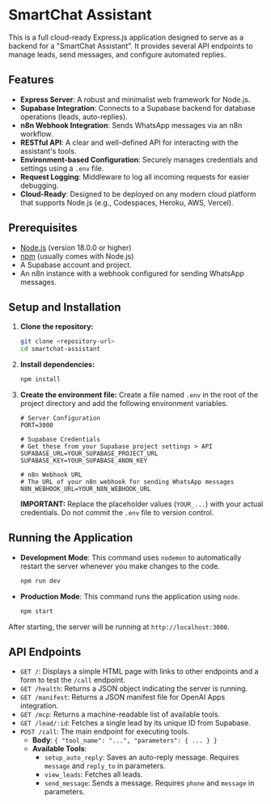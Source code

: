 # SmartChat Assistant

This is a full cloud-ready Express.js application designed to serve as a backend for a "SmartChat Assistant". It provides several API endpoints to manage leads, send messages, and configure automated replies.

## Features

- **Express Server**: A robust and minimalist web framework for Node.js.
- **Supabase Integration**: Connects to a Supabase backend for database operations (leads, auto-replies).
- **n8n Webhook Integration**: Sends WhatsApp messages via an n8n workflow.
- **RESTful API**: A clear and well-defined API for interacting with the assistant's tools.
- **Environment-based Configuration**: Securely manages credentials and settings using a `.env` file.
- **Request Logging**: Middleware to log all incoming requests for easier debugging.
- **Cloud-Ready**: Designed to be deployed on any modern cloud platform that supports Node.js (e.g., Codespaces, Heroku, AWS, Vercel).

## Prerequisites

- [Node.js](https://nodejs.org/) (version 18.0.0 or higher)
- [npm](https://www.npmjs.com/) (usually comes with Node.js)
- A Supabase account and project.
- An n8n instance with a webhook configured for sending WhatsApp messages.

## Setup and Installation

1.  **Clone the repository:**
    ```bash
    git clone <repository-url>
    cd smartchat-assistant
    ```

2.  **Install dependencies:**
    ```bash
    npm install
    ```

3.  **Create the environment file:**
    Create a file named `.env` in the root of the project directory and add the following environment variables.

    ```env
    # Server Configuration
    PORT=3000

    # Supabase Credentials
    # Get these from your Supabase project settings > API
    SUPABASE_URL=YOUR_SUPABASE_PROJECT_URL
    SUPABASE_KEY=YOUR_SUPABASE_ANON_KEY

    # n8n Webhook URL
    # The URL of your n8n webhook for sending WhatsApp messages
    N8N_WEBHOOK_URL=YOUR_N8N_WEBHOOK_URL
    ```

    **IMPORTANT:** Replace the placeholder values (`YOUR_...`) with your actual credentials. Do not commit the `.env` file to version control.

## Running the Application

-   **Development Mode**:
    This command uses `nodemon` to automatically restart the server whenever you make changes to the code.
    ```bash
    npm run dev
    ```

-   **Production Mode**:
    This command runs the application using `node`.
    ```bash
    npm start
    ```

After starting, the server will be running at `http://localhost:3000`.

## API Endpoints

-   `GET /`: Displays a simple HTML page with links to other endpoints and a form to test the `/call` endpoint.
-   `GET /health`: Returns a JSON object indicating the server is running.
-   `GET /manifest`: Returns a JSON manifest file for OpenAI Apps integration.
-   `GET /mcp`: Returns a machine-readable list of available tools.
-   `GET /lead/:id`: Fetches a single lead by its unique ID from Supabase.
-   `POST /call`: The main endpoint for executing tools.
    -   **Body**: `{ "tool_name": "...", "parameters": { ... } }`
    -   **Available Tools**:
        -   `setup_auto_reply`: Saves an auto-reply message. Requires `message` and `reply_to` in parameters.
        -   `view_leads`: Fetches all leads.
        -   `send_message`: Sends a message. Requires `phone` and `message` in parameters.